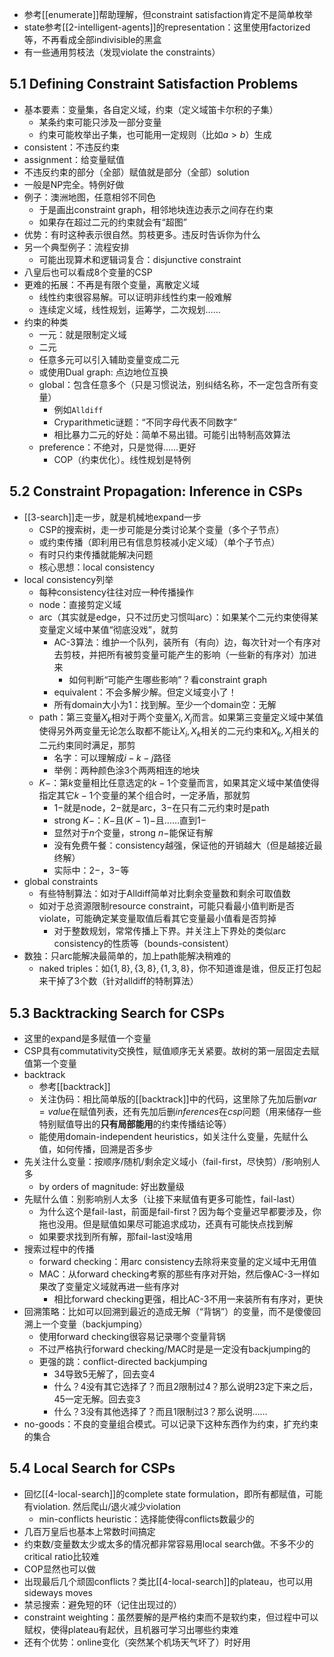 - 参考[[enumerate]]帮助理解，但constraint satisfaction肯定不是简单枚举
- state参考[[2-intelligent-agents]]的representation：这里使用factorized等，不再看成全部indivisible的黑盒
- 有一些通用剪枝法（发现violate the constraints）
## 5.1 Defining Constraint Satisfaction Problems
- 基本要素：变量集，各自定义域，约束（定义域笛卡尔积的子集）
  - 某条约束可能只涉及一部分变量
  - 约束可能枚举出子集，也可能用一定规则（比如$a>b$）生成
- consistent：不违反约束
- assignment：给变量赋值
- 不违反约束的部分（全部）赋值就是部分（全部）solution
- 一般是NP完全。特例好做
- 例子：澳洲地图，任意相邻不同色
  - 于是画出constraint graph，相邻地块连边表示之间存在约束
  - 如果存在超过二元的约束就会有“超图”
- 优势：有时这种表示很自然。剪枝更多。违反时告诉你为什么
- 另一个典型例子：流程安排
  - 可能出现算术和逻辑词复合：disjunctive constraint
- 八皇后也可以看成8个变量的CSP
- 更难的拓展：不再是有限个变量，离散定义域
  - 线性约束很容易解。可以证明非线性约束一般难解
  - 连续定义域，线性规划，运筹学，二次规划……
- 约束的种类
  - 一元：就是限制定义域
  - 二元
  - 任意多元可以引入辅助变量变成二元
  - 或使用Dual graph: 点边地位互换
  - global：包含任意多个（只是习惯说法，别纠结名称，不一定包含所有变量）
    - 例如`Alldiff`
    - Cryparithmetic谜题：“不同字母代表不同数字”
    - 相比暴力二元的好处：简单不易出错。可能引出特制高效算法
  - preference：不绝对，只是觉得……更好
    - COP（约束优化）。线性规划是特例
## 5.2 Constraint Propagation: Inference in CSPs
- [[3-search]]走一步，就是机械地expand一步
  - CSP的搜索树，走一步可能是分类讨论某个变量（多个子节点）
  - 或约束传播（即利用已有信息剪枝减小定义域）（单个子节点）
  - 有时只约束传播就能解决问题
  - 核心思想：local consistency
- local consistency列举
  - 每种consistency往往对应一种传播操作
  - node：直接剪定义域
  - arc（其实就是edge，只不过历史习惯叫arc）：如果某个二元约束使得某变量定义域中某值“彻底没戏”，就剪
    - AC-3算法：维护一个队列，装所有（有向）边，每次针对一个有序对去剪枝，并把所有被剪变量可能产生的影响（一些新的有序对）加进来
      - 如何判断“可能产生哪些影响”？看constraint graph
    - equivalent：不会多解少解。但定义域变小了！
    - 所有domain大小为1：找到解。至少一个domain空：无解
  - path：第三变量$X_k$相对于两个变量$X_i,X_j$而言。如果第三变量定义域中某值使得另外两变量无论怎么取都不能让$X_i,X_k$相关的二元约束和$X_k,X_j$相关的二元约束同时满足，那剪
    - 名字：可以理解成$i-k-j$路径
    - 举例：两种颜色涂3个两两相连的地块
  - $K-$：第$k$变量相比任意选定的$k-1$个变量而言，如果其定义域中某值使得指定其它$k-1$个变量的某个组合时，一定矛盾，那就剪
    - $1-$就是node，$2-$就是arc，$3-$在只有二元约束时是path
    - strong $K-$：$K-$且$(K-1)-$且……直到$1-$
    - 显然对于$n$个变量，strong $n-$能保证有解
    - 没有免费午餐：consistency越强，保证他的开销越大（但是越接近最终解）
    - 实际中：$2-$，$3-$等
- global constraints
  - 有些特制算法：如对于Alldiff简单对比剩余变量数和剩余可取值数
  - 如对于总资源限制resource constraint，可能只看最小值判断是否violate，可能确定某变量取值后看其它变量最小值看是否剪掉
    - 对于整数规划，常常传播上下界。并关注上下界处的类似arc consistency的性质等（bounds-consistent）
- 数独：只arc能解决最简单的，加上path能解决稍难的
  - naked triples：如$\{1,8\},\{3,8\},\{1,3,8\}$，你不知道谁是谁，但反正打包起来干掉了3个数（针对alldiff的特制算法）
## 5.3 Backtracking Search for CSPs
- 这里的expand是多赋值一个变量
- CSP具有commutativity交换性，赋值顺序无关紧要。故树的第一层固定去赋值第一个变量
- backtrack
  - 参考[[backtrack]]
  - 关注伪码：相比简单版的[[backtrack]]中的代码，这里除了先加后删$var=value$在赋值列表，还有先加后删$inferences$在$csp$问题（用来储存一些特别赋值导出的**只有局部能用**的约束传播结论等）
  - 能使用domain-independent heuristics，如关注什么变量，先赋什么值，如何传播，回溯是否多步
- 先关注什么变量：按顺序/随机/剩余定义域小（fail-first，尽快剪）/影响别人多
  - by orders of magnitude: 好出数量级
- 先赋什么值：别影响别人太多（让接下来赋值有更多可能性，fail-last）
  - 为什么这个是fail-last，前面是fail-first？因为每个变量迟早都要涉及，你拖也没用。但是赋值如果尽可能追求成功，还真有可能快点找到解
  - 如果要求找到所有解，那fail-last没啥用
- 搜索过程中的传播
  - forward checking：用arc consistency去除将来变量的定义域中无用值
  - MAC：从forward checking考察的那些有序对开始，然后像AC-3一样如果改了变量定义域就再进一些有序对
    - 相比forward checking更强，相比AC-3不用一来装所有有序对，更快
- 回溯策略：比如可以回溯到最近的造成无解（“背锅”）的变量，而不是傻傻回溯上一个变量（backjumping）
  - 使用forward checking很容易记录哪个变量背锅
  - 不过严格执行forward checking/MAC时是是一定没有backjumping的
  - 更强的跳：conflict-directed backjumping
    - 34导致5无解了，回去变4
    - 什么？4没有其它选择了？而且2限制过4？那么说明23定下来之后，45一定无解。回去变3
    - 什么？3没有其他选择了？而且1限制过3？那么说明……
- no-goods：不良的变量组合模式。可以记录下这种东西作为约束，扩充约束的集合
## 5.4 Local Search for CSPs
- 回忆[[4-local-search]]的complete state formulation，即所有都赋值，可能有violation. 然后爬山/退火减少violation
  - min-conflicts heuristic：选择能使得conflicts数最少的
- 几百万皇后也基本上常数时间搞定
- 约束数/变量数太少或太多的情况都非常容易用local search做。不多不少的critical ratio比较难
- COP显然也可以做
- 出现最后几个顽固conflicts？类比[[4-local-search]]的plateau，也可以用sideways moves
- 禁忌搜索：避免短的环（记住出现过的）
- constraint weighting：虽然要解的是严格约束而不是软约束，但过程中可以赋权，使得plateau有起伏，且机器可学习出哪些约束难
- 还有个优势：online变化（突然某个机场天气坏了）时好用